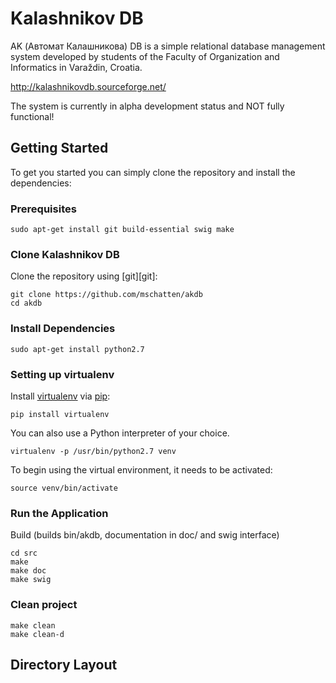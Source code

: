 # Kalashnikov DB 

AK (Автомат Калашникова) DB is a simple relational database management system 
developed by students of the Faculty of Organization and Informatics in 
Varaždin, Croatia.

http://kalashnikovdb.sourceforge.net/

The system is currently in alpha development status and NOT fully functional!

## Getting Started

To get you started you can simply clone the repository and install the dependencies:

### Prerequisites
```
sudo apt-get install git build-essential swig make
```
### Clone Kalashnikov DB

Clone the repository using [git][git]:

```
git clone https://github.com/mschatten/akdb
cd akdb
```
### Install Dependencies
```
sudo apt-get install python2.7
```
### Setting up virtualenv
Install [virtualenv](http://docs.python-guide.org/en/latest/dev/virtualenvs/) via [pip](https://pip.pypa.io/en/stable/installing/):
```
pip install virtualenv
```
You can also use a Python interpreter of your choice.
```
virtualenv -p /usr/bin/python2.7 venv
```
To begin using the virtual environment, it needs to be activated:
```
source venv/bin/activate
```


### Run the Application

Build (builds bin/akdb, documentation in doc/ and swig interface)
```
cd src
make
make doc
make swig
```
### Clean project
```
make clean
make clean-d
```

## Directory Layout
